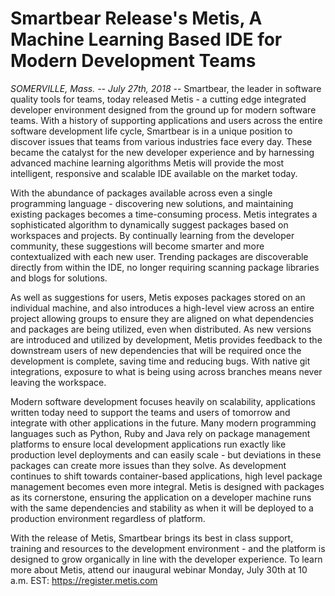 # Smartbear Release's Metis, A Machine Learning Based IDE for Modern Development Teams

*SOMERVILLE, Mass. -- July 27th, 2018* -- Smartbear, the leader in software quality tools for teams, today released Metis - a cutting edge integrated developer environment designed from the ground up for modern software teams. With a history of supporting applications and users across the entire software development life cycle, Smartbear is in a unique position to discover issues that teams from various industries face every day. These became the catalyst for the new developer experience and by harnessing advanced machine learning algorithms Metis will provide the most intelligent, responsive and scalable IDE available on the market today.

With the abundance of packages available across even a single programming language - discovering new solutions, and maintaining existing packages becomes a time-consuming process. Metis integrates a sophisticated algorithm to dynamically suggest packages based on workspaces and projects. By continually learning from the developer community, these suggestions will become smarter and more contextualized with each new user. Trending packages are discoverable directly from within the IDE, no longer requiring scanning package libraries and blogs for solutions. 

As well as suggestions for users, Metis exposes packages stored on an individual machine, and also introduces a high-level view across an entire project allowing groups to ensure they are aligned on what dependencies and packages are being utilized, even when distributed. As new versions are introduced and utilized by development, Metis provides feedback to the downstream users of new dependencies that will be required once the development is complete, saving time and reducing bugs. With native git integrations, exposure to what is being using across branches means never leaving the workspace.

Modern software development focuses heavily on scalability, applications written today need to support the teams and users of tomorrow and integrate with other applications in the future. Many modern programming languages such as Python, Ruby and Java rely on package management platforms to ensure local development applications run exactly like production level deployments and can easily scale - but deviations in these packages can create more issues than they solve. As development continues to shift towards container-based applications, high level package management becomes even more integral. Metis is designed with packages as its cornerstone, ensuring the application on a developer machine runs with the same dependencies and stability as when it will be deployed to a production environment regardless of platform. 

With the release of Metis, Smartbear brings its best in class support, training and resources to the development environment - and the platform is designed to grow organically in line with the developer experience. To learn more about Metis, attend our inaugural webinar Monday, July 30th at 10 a.m. EST: https://register.metis.com

